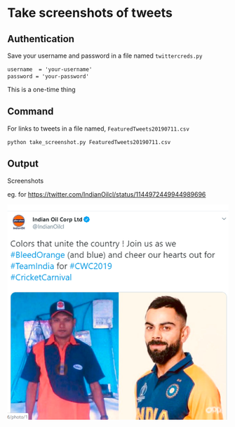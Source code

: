 # Take screenshots of tweets

## Authentication

Save your username and password in a file named `twittercreds.py`

```
username  = 'your-username'
password = 'your-password'
```
This is a one-time thing

## Command

For links to tweets in a file named, `FeaturedTweets20190711.csv`

```
python take_screenshot.py FeaturedTweets20190711.csv
```

## Output

Screenshots

eg. for https://twitter.com/IndianOilcl/status/1144972449944989696

![](india-orange-jersey-000.png)